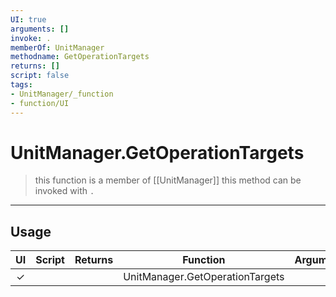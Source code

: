 ```yaml
---
UI: true
arguments: []
invoke: .
memberOf: UnitManager
methodname: GetOperationTargets
returns: []
script: false
tags:
- UnitManager/_function
- function/UI
---
```

# UnitManager.GetOperationTargets
> this function is a member of [[UnitManager]]
> this method can be invoked with `.`
-----
## Usage
|  UI | Script | Returns | Function | Arguments |
|:---:|:------:|-------:|:--------:|:---------|
|✓| ||UnitManager.GetOperationTargets||
